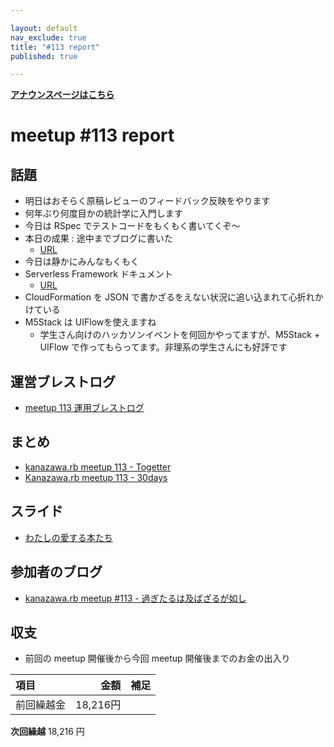 ```yaml
---

layout: default
nav_exclude: true
title: "#113 report"
published: true

---
```


<div style="text-align: left;"><a href="../"><strong>アナウンスページはこちら</strong></a></div>

# meetup #113 report

## 話題

* 明日はおそらく原稿レビューのフィードバック反映をやります
* 何年ぶり何度目かの統計学に入門します
* 今日は RSpec でテストコードをもくもく書いてくぞ〜
* 本日の成果 : 途中までブログに書いた
  + [URL](https://kglabo.com/self-affirmation-management/)
* 今日は静かにみんなもくもく
* Serverless Framework ドキュメント
  + [URL](https://www.serverless.com/framework/docs/providers/aws)
* CloudFormation を JSON で書かざるをえない状況に追い込まれて心折れかけている
* M5Stack は UIFlowを使えますね
  + 学生さん向けのハッカソンイベントを何回かやってますが、M5Stack + UIFlow で作ってもらってます。非理系の学生さんにも好評です


## 運営ブレストログ

* [meetup 113 運用ブレストログ](https://github.com/kanazawarb/meetup/wiki/meetup-113-%E9%81%8B%E7%94%A8%E3%83%96%E3%83%AC%E3%82%B9%E3%83%88%E3%83%AD%E3%82%B0)

## まとめ

* [kanazawa.rb meetup 113 - Togetter](https://togetter.com/li/1831677)
* [Kanazawa.rb meetup 113 - 30days](https://30d.jp/kzrb/103)


## スライド

* [わたしの愛する本たち](https://speakerdeck.com/sat/watasifalseai-suruben-tati)


## 参加者のブログ

* [kanazawa\.rb meetup \#113 \- 過ぎたるは及ばざるが如し](https://cotton-desu.hatenablog.com/entry/2022/01/18/130000)

## 収支

* 前回の meetup 開催後から今回 meetup 開催後までのお金の出入り

|項目                           |金額         |補足                                               |
|:------------------------------|------------:|:--------------------------------------------------|
| 前回繰越金                    |       18,216円 |                                                   |

**次回繰越**  18,216 円
